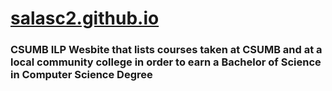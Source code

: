 # [salasc2.github.io](SalasC2.github.io)

### CSUMB ILP Wesbite that lists courses taken at CSUMB and at a local community college in order to earn a Bachelor of Science in Computer Science Degree